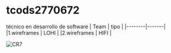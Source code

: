 # tcods2770672
técnico en desarrollo de software
| Team | tipo |
|--------|-------|
|1.wireframes | LOHI |
|2.wireframes | HIFI |

![CR7](https://listfist.com/wp-content/uploads/bleach-anime.jpg)